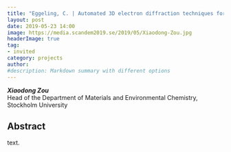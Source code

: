 ```yaml
---
title: "Eggeling, C. | Automated 3D electron diffraction techniques for high-throughput phase analysis and ab initio structure determination – from inorganics to proteins"
layout: post
date: 2019-05-23 14:00
image: https://media.scandem2019.se/2019/05/Xiaodong-Zou.jpg
headerImage: true
tag:
- invited
category: projects
author:
#description: Markdown summary with different options
---
```


_**Xiaodong Zou**_<br/>
Head of the Department of Materials and Environmental Chemistry, Stockholm University<br/>

## Abstract

text.<br/>
